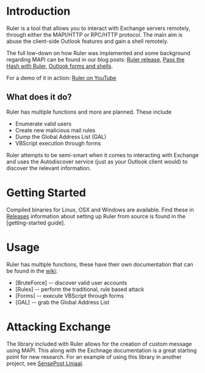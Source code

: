 # Introduction

Ruler is a tool that allows you to interact with Exchange servers remotely, through either the MAPI/HTTP or RPC/HTTP protocol. The main aim is abuse the client-side Outlook features and gain a shell remotely.

The full low-down on how Ruler was implemented and some background regarding MAPI can be found in our blog posts: [Ruler release], [Pass the Hash with Ruler], [Outlook forms and shells].

For a demo of it in action: [Ruler on YouTube]

## What does it do?

Ruler has multiple functions and more are planned. These include

* Enumerate valid users
* Create new malicious mail rules
* Dump the Global Address List (GAL)
* VBScript execution through forms

Ruler attempts to be semi-smart when it comes to interacting with Exchange and uses the Autodiscover service (just as your Outlook client would) to discover the relevant information.

# Getting Started

Compiled binaries for Linux, OSX and Windows are available. Find these in [Releases]
information about setting up Ruler from source is found in the [getting-started guide].

# Usage

Ruler has multiple functions, these have their own documentation that can be found in the [wiki]:

* [BruteForce] -- discover valid user accounts
* [Rules] -- perform the traditional, rule based attack
* [Forms] -- execute VBScript through forms
* [GAL] -- grab the Global Address List

# Attacking Exchange

The library included with Ruler allows for the creation of custom message using MAPI. This along with the Exchnage documentation is a great starting point for new research. For an example of using this library in another project, see [SensePost Liniaal].


[Ruler Release]: <https://sensepost.com/blog/2016/mapi-over-http-and-mailrule-pwnage/>
[Pass the hash with Ruler]: <https://sensepost.com/blog/2017/pass-the-hash-with-ruler/>
[Outlook forms and shells]: <https://sensepost.com/blog/2017/outlook-forms-and-shells/>
[Ruler on YouTube]:<https://www.youtube.com/watch?v=C07GS4M8BZk>
[Releases]: <https://github.com/sensepost/ruler/releases>
[SensePost Liniaal]:<https://github.com/sensepost/liniaal>
[wiki]:<https://github.com/sensepost/ruler/wiki>

